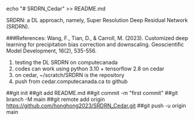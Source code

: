 echo "# SRDRN_Cedar" >> README.md

SRDRN: a DL approach, namely, Super Resolution Deep Residual Network (SRDRN). 


###References: Wang, F., Tian, D., & Carroll, M. (2023). Customized deep learning for precipitation bias correction and downscaling. Geoscientific Model Development, 16(2), 535-556.


1. testing the DL SRDRN on computecanada
2. codes can work using python 3.10 + tensorflow 2.8 on cedar
3. on cedar, ~/scratch/SRDRN is the repository
4. push from cedar.computecanada.ca to github



##git init
##git add README.md
##git commit -m "first commit"
##git branch -M main
##git remote add origin https://github.com/honghong2023/SRDRN_Cedar.git
##git push -u origin main
